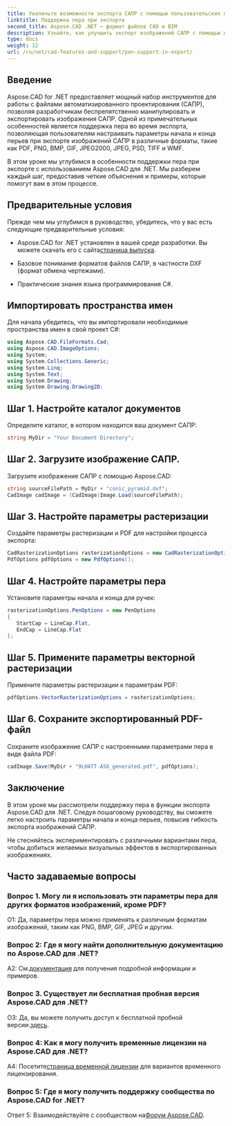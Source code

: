 ```yaml
---
title: Увеличьте возможности экспорта САПР с помощью пользовательских параметров пера в Aspose.CAD для .NET
linktitle: Поддержка пера при экспорте
second_title: Aspose.CAD .NET — формат файлов CAD и BIM
description: Узнайте, как улучшить экспорт изображений САПР с помощью Aspose.CAD для .NET. Настройте параметры пера для создания потрясающих изображений в PDF, PNG, BMP и других форматах.
type: docs
weight: 12
url: /ru/net/cad-features-and-support/pen-support-in-export/
---
```

## Введение

Aspose.CAD for .NET предоставляет мощный набор инструментов для работы с файлами автоматизированного проектирования (САПР), позволяя разработчикам беспрепятственно манипулировать и экспортировать изображения САПР. Одной из примечательных особенностей является поддержка пера во время экспорта, позволяющая пользователям настраивать параметры начала и конца перьев при экспорте изображений САПР в различные форматы, такие как PDF, PNG, BMP, GIF, JPEG2000, JPEG, PSD, TIFF и WMF.

В этом уроке мы углубимся в особенности поддержки пера при экспорте с использованием Aspose.CAD для .NET. Мы разберем каждый шаг, предоставив четкие объяснения и примеры, которые помогут вам в этом процессе.

## Предварительные условия

Прежде чем мы углубимся в руководство, убедитесь, что у вас есть следующие предварительные условия:

- Aspose.CAD for .NET установлен в вашей среде разработки. Вы можете скачать его с сайта[страница выпуска](https://releases.aspose.com/cad/net/).

- Базовое понимание форматов файлов САПР, в частности DXF (формат обмена чертежами).

- Практические знания языка программирования C#.

## Импортировать пространства имен

Для начала убедитесь, что вы импортировали необходимые пространства имен в свой проект C#:

```csharp
using Aspose.CAD.FileFormats.Cad;
using Aspose.CAD.ImageOptions;
using System;
using System.Collections.Generic;
using System.Linq;
using System.Text;
using System.Drawing;
using System.Drawing.Drawing2D;
```

## Шаг 1. Настройте каталог документов

Определите каталог, в котором находится ваш документ САПР:

```csharp
string MyDir = "Your Document Directory";
```

## Шаг 2. Загрузите изображение САПР.

Загрузите изображение САПР с помощью Aspose.CAD:

```csharp
string sourceFilePath = MyDir + "conic_pyramid.dxf";
CadImage cadImage = (CadImage)Image.Load(sourceFilePath);
```

## Шаг 3. Настройте параметры растеризации

Создайте параметры растеризации и PDF для настройки процесса экспорта:

```csharp
CadRasterizationOptions rasterizationOptions = new CadRasterizationOptions();
PdfOptions pdfOptions = new PdfOptions();
```

## Шаг 4. Настройте параметры пера

Установите параметры начала и конца для ручек:

```csharp
rasterizationOptions.PenOptions = new PenOptions
{
   StartCap = LineCap.Flat,
   EndCap = LineCap.Flat
};
```

## Шаг 5. Примените параметры векторной растеризации

Примените параметры растеризации к параметрам PDF:

```csharp
pdfOptions.VectorRasterizationOptions = rasterizationOptions;
```

## Шаг 6. Сохраните экспортированный PDF-файл

Сохраните изображение САПР с настроенными параметрами пера в виде файла PDF:

```csharp
cadImage.Save(MyDir + "9LHATT-A56_generated.pdf", pdfOptions);
```

## Заключение

В этом уроке мы рассмотрели поддержку пера в функции экспорта Aspose.CAD для .NET. Следуя пошаговому руководству, вы сможете легко настроить параметры начала и конца перьев, повысив гибкость экспорта изображений САПР.

Не стесняйтесь экспериментировать с различными вариантами пера, чтобы добиться желаемых визуальных эффектов в экспортированных изображениях.

## Часто задаваемые вопросы

### Вопрос 1. Могу ли я использовать эти параметры пера для других форматов изображений, кроме PDF?

О1: Да, параметры пера можно применять к различным форматам изображений, таким как PNG, BMP, GIF, JPEG и другим.

### Вопрос 2: Где я могу найти дополнительную документацию по Aspose.CAD для .NET?

 A2: См.[документация](https://reference.aspose.com/cad/net/) для получения подробной информации и примеров.

### Вопрос 3. Существует ли бесплатная пробная версия Aspose.CAD для .NET?

 О3: Да, вы можете получить доступ к бесплатной пробной версии.[здесь](https://releases.aspose.com/).

### Вопрос 4: Как я могу получить временные лицензии на Aspose.CAD для .NET?

 А4: Посетите[страница временной лицензии](https://purchase.aspose.com/temporary-license/) для вариантов временного лицензирования.

### Вопрос 5: Где я могу получить поддержку сообщества по Aspose.CAD for .NET?

 Ответ 5: Взаимодействуйте с сообществом на[Форум Aspose.CAD](https://forum.aspose.com/c/cad/19).